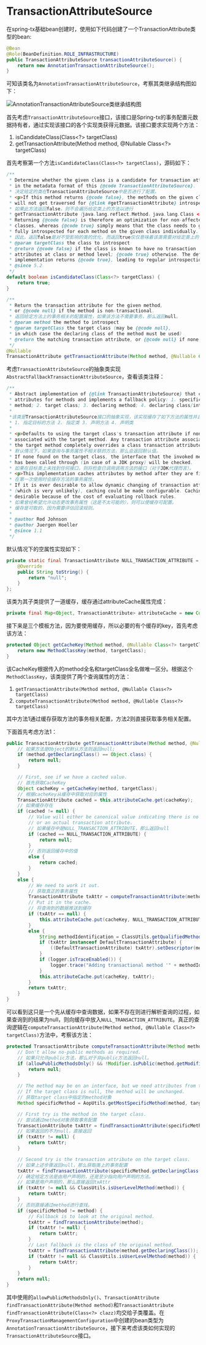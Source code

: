 # TransactionAttributeSource

在spring-tx基础bean创建时，使用如下代码创建了一个TransactionAttribute类型的bean:

```java
@Bean
@Role(BeanDefinition.ROLE_INFRASTRUCTURE)
public TransactionAttributeSource transactionAttributeSource() {
    return new AnnotationTransactionAttributeSource();
}
```

可知该类名为`AnnotationTransactionAttributeSource`，考察其类继承结构图如下：

![AnnotationTransactionAttributeSource类继承结构图](./AnnotationTransactionAttributeSource类继承结构图.png)

首先考虑`TransactionAttributeSource`接口，该接口是Spring-tx的事务配置元数据持有者，通过实现该接口的各个实现类获得元数据。该接口要求实现两个方法：

1. isCandidateClass(Class<?> targetClass)
2. getTransactionAttribute(Method method, @Nullable Class<?> targetClass)

首先考察第一个方法`isCandidateClass(Class<?> targetClass)`，源码如下：

```java
/**
 * Determine whether the given class is a candidate for transaction attributes
 * in the metadata format of this {@code TransactionAttributeSource}.
 * 决定给定的类在TransactionAttributeSource中是否进行了配置。
 * <p>If this method returns {@code false}, the methods on the given class
 * will not get traversed for {@link #getTransactionAttribute} introspection.
 * 如果此方法返回false，则不会遍历给定类上的方法以进行
 * getTransactionAttribute（java.lang.reflect.Method，java.lang.Class <？>）查询。
 * Returning {@code false} is therefore an optimization for non-affected
 * classes, whereas {@code true} simply means that the class needs to get
 * fully introspected for each method on the given class individually.
 * 因此，返回false是对不受影响的类的优化，而返回true仅仅意味着该类需要对给定类上的每个方法分别进行全面查询。
 * @param targetClass the class to introspect
 * @return {@code false} if the class is known to have no transaction
 * attributes at class or method level; {@code true} otherwise. The default
 * implementation returns {@code true}, leading to regular introspection.
 * @since 5.2
 */
default boolean isCandidateClass(Class<?> targetClass) {
    return true;
}
```

```java
/**
 * Return the transaction attribute for the given method,
 * or {@code null} if the method is non-transactional.
 * 返回给定方法上的事务相关的配置属性，如果该方法不需要事务，那么返回null。
 * @param method the method to introspect
 * @param targetClass the target class (may be {@code null},
 * in which case the declaring class of the method must be used)
 * @return the matching transaction attribute, or {@code null} if none found
 */
@Nullable
TransactionAttribute getTransactionAttribute(Method method, @Nullable Class<?> targetClass);
```

考虑`TransactionAttributeSource`的抽象类实现`AbstractFallbackTransactionAttributeSource`，查看该类注释：

```java
/**
 * Abstract implementation of {@link TransactionAttributeSource} that caches
 * attributes for methods and implements a fallback policy: 1. specific target
 * method; 2. target class; 3. declaring method; 4. declaring class/interface.
 *
 *该类是TransactionAttributeSource接口的抽象实现，该实现缓存了如下方法的属性并且实现了回滚策略：
 * 1. 指定目标的方法 2. 指定类 3. 声明方法 4. 声明类
 *
 * <p>Defaults to using the target class's transaction attribute if none is
 * associated with the target method. Any transaction attribute associated with
 * the target method completely overrides a class transaction attribute.
 * 默认情况下，如果查询与事务属性不相关联的方法，那么会返回默认值。
 * If none found on the target class, the interface that the invoked method
 * has been called through (in case of a JDK proxy) will be checked.
 * 如果在目标类上未找到任何接口，则将检查已调用调用方法的接口（对于JDK代理而言）。
 * <p>This implementation caches attributes by method after they are first used.
 * 在第一次使用时会缓存方法的事务属性。
 * If it is ever desirable to allow dynamic changing of transaction attributes
 * (which is very unlikely), caching could be made configurable. Caching is
 * desirable because of the cost of evaluating rollback rules.
 * 如果曾经希望允许动态更改事务属性（这是不太可能的），则可以使缓存可配置。
 * 缓存是可取的，因为需要评估回滚规则。
 *
 * @author Rod Johnson
 * @author Juergen Hoeller
 * @since 1.1
 */
```

默认情况下的空属性实现如下：

```java
private static final TransactionAttribute NULL_TRANSACTION_ATTRIBUTE = new DefaultTransactionAttribute() {
    @Override
    public String toString() {
        return "null";
    }
};
```

该类为其子类提供了一道缓存，缓存通过attributeCache属性完成：

```java
private final Map<Object, TransactionAttribute> attributeCache = new ConcurrentHashMap<>(1024);
```

接下来是三个模板方法，因为要使用缓存，所以必要的有个缓存的key，首先考虑该方法：

```java
protected Object getCacheKey(Method method, @Nullable Class<?> targetClass) {
    return new MethodClassKey(method, targetClass);
}
```

该CacheKey根据传入的method全名和targetClass全名做唯一区分。根据这个`MethodClassKey`，该类提供了两个查询属性的方法：

1. `getTransactionAttribute(Method method, @Nullable Class<?> targetClass)`
2. `computeTransactionAttribute(Method method, @Nullable Class<?> targetClass)`

其中方法1通过缓存获取方法的事务相关配置，方法2则直接获取事务相关配置。

下面首先考虑方法1：

```java
public TransactionAttribute getTransactionAttribute(Method method, @Nullable Class<?> targetClass) {
    // 如果方法是Object的默认方法则返回null;
    if (method.getDeclaringClass() == Object.class) {
        return null;
    }

    // First, see if we have a cached value.
    // 首先获取CacheKey
    Object cacheKey = getCacheKey(method, targetClass);
    // 根据cacheKey从缓存中获取对应的属性
    TransactionAttribute cached = this.attributeCache.get(cacheKey);
    // 如果缓存存在
    if (cached != null) {
        // Value will either be canonical value indicating there is no transaction attribute,
        // or an actual transaction attribute.
        // 如果缓存中是NULL_TRANSACTION_ATTRIBUTE，那么返回null
        if (cached == NULL_TRANSACTION_ATTRIBUTE) {
            return null;
        }
        // 否则返回缓存中的值
        else {
            return cached;
        }
    }
    else {
        // We need to work it out.
        // 获取真正的事务属性
        TransactionAttribute txAttr = computeTransactionAttribute(method, targetClass);
        // Put it in the cache.
        // 将查询到的数据推送到缓存
        if (txAttr == null) {
            this.attributeCache.put(cacheKey, NULL_TRANSACTION_ATTRIBUTE);
        }
        else {
            String methodIdentification = ClassUtils.getQualifiedMethodName(method, targetClass);
            if (txAttr instanceof DefaultTransactionAttribute) {
                ((DefaultTransactionAttribute) txAttr).setDescriptor(methodIdentification);
            }
            if (logger.isTraceEnabled()) {
                logger.trace("Adding transactional method '" + methodIdentification + "' with attribute: " + txAttr);
            }
            this.attributeCache.put(cacheKey, txAttr);
        }
        return txAttr;
    }
}
```

可以看到这只是一个先从缓存中查询数据，如果不存在则进行解析查询的过程，如果查询到的结果为null，则向缓存中放入`NULL_TRANSACTION_ATTRIBUTE`。真正的查询逻辑在`computeTransactionAttribute(Method method, @Nullable Class<?> targetClass)`方法中，考察该方法：

```java
protected TransactionAttribute computeTransactionAttribute(Method method, @Nullable Class<?> targetClass) {
    // Don't allow no-public methods as required.
    // 如果只允许public方法，那么对于非public方法返回null。
    if (allowPublicMethodsOnly() && !Modifier.isPublic(method.getModifiers())) {
        return null;
    }

    // The method may be on an interface, but we need attributes from the target class.
    // If the target class is null, the method will be unchanged.
    // 获取target class中指定的method对象
    Method specificMethod = AopUtils.getMostSpecificMethod(method, targetClass);

    // First try is the method in the target class.
    // 尝试通过method对象获取事务配置
    TransactionAttribute txAttr = findTransactionAttribute(specificMethod);
    // 如果返回的不为null，直接返回
    if (txAttr != null) {
        return txAttr;
    }

    // Second try is the transaction attribute on the target class.
    // 如果上述步骤返回null，那么获取类上的事务配置
    txAttr = findTransactionAttribute(specificMethod.getDeclaringClass());
    // 确定给定方法是由用户声明的，还是至少指向用户声明的方法。
    // 如果是用户声明的，那么直接返回txAttr
    if (txAttr != null && ClassUtils.isUserLevelMethod(method)) {
        return txAttr;
    }
    // 否则直接通过method进行查找。
    if (specificMethod != method) {
        // Fallback is to look at the original method.
        txAttr = findTransactionAttribute(method);
        if (txAttr != null) {
            return txAttr;
        }
        // Last fallback is the class of the original method.
        txAttr = findTransactionAttribute(method.getDeclaringClass());
        if (txAttr != null && ClassUtils.isUserLevelMethod(method)) {
            return txAttr;
        }
    }
    return null;
}
```

其中使用的`allowPublicMethodsOnly()`、`TransactionAttribute findTransactionAttribute(Method method)`和`TransactionAttribute findTransactionAttribute(Class<?> clazz)`均交给子类覆盖。在`ProxyTransactionManagementConfiguration`中创建的bean类型为`AnnotationTransactionAttributeSource`，接下来考虑该类如何实现的`TransactionAttributeSource`接口。
